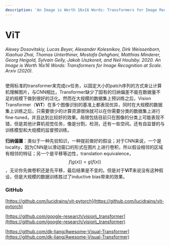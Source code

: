 ```yaml
---
description: 'An Image is Worth 16x16 Words: Transformers for Image Recognition at Scale'
---
```


# ViT

_Alexey Dosovitskiy, Lucas Beyer, Alexander Kolesnikov, Dirk Weissenborn, Xiaohua Zhai, Thomas Unterthiner, Mostafa Dehghani, Matthias Minderer, Georg Heigold, Sylvain Gelly, Jakob Uszkoreit, and Neil Houlsby. 2020. An Image is Worth 16x16 Words: Transformers for Image Recognition at Scale. Arxiv (2020)._

<figure><img src="https://s2.loli.net/2022/04/05/9u7xBrQpFszTG63.png" alt=""><figcaption></figcaption></figure>

使用标准的transformer来完成cv任务，以固定大小的patch序列的方式来让计算机理解图片，与CNN相比，Transformer缺少了固有的归纳偏差不能在数据量不足的规模下做到很好的泛化。然而在大规模的数据集上预训练之后，Vision Transformer（**ViT**）在多个图像识别的基准上都表现优异，同时在大规模的数据集上训练之后，只需要很少的计算资源很快就可以在你需要分类的数据集上进行fine-tuned，并且达到比较好的效果。局限包括目前只在图像的分类上可能表现不错，但是其他计算机视觉任务，像是分割，检测，还有一些空间。还有自监督的与训练模型和大规模的监督预训练。

**归纳偏置**：类似于一种先验知识，一种提前做好的假设；对于CNN来说，一个是locality，因为CNN是以滑动窗口的形式在图片上进行卷积，所以假设相邻的区域有相邻的特征；另一个是平移等边性，translation equivalence，$$f(g(x))=g(f(x))$$，无论你先做卷积还是先平移，最后结果是不变的。但是对于**ViT**来说没有这种假设，但是大规模的数据训练胜过了inductive bias带来的效果。

### GitHub

[https://github.com/lucidrains/vit-pytorch](https://github.com/lucidrains/vit-pytorch)

[https://github.com/google-research/vision\_transformer](https://github.com/google-research/vision\_transformer)

[https://github.com/dk-liang/Awesome-Visual-Transformer](https://github.com/dk-liang/Awesome-Visual-Transformer)
